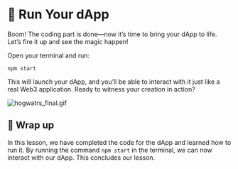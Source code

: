 # 🚀 Run Your dApp

Boom! The coding part is done—now it’s time to bring your dApp to life. Let’s fire it up and see the magic happen!

Open your terminal and run:

```
npm start
```

This will launch your dApp, and you’ll be able to interact with it just like a real Web3 application. Ready to witness your creation in action?

![hogwatrs_final.gif](https://github.com/0xmetaschool/Learning-Projects/blob/main/assests_for_all/Build%20Hogwarts%20Sorting%20Cap%20dApp%20on%20the%20Polygon%20Mumbai/What%20Are%20We%20Building%20Today/Frame_3560365_(28).webp?raw=true)

## 🎉 Wrap up

In this lesson, we have completed the code for the dApp and learned how to run it. By running the command `npm start` in the terminal, we can now interact with our dApp. This concludes our lesson.
